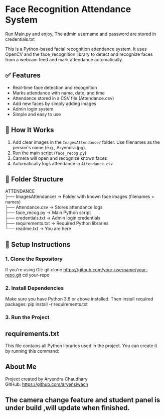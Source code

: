 # Face Recognition Attendance System
Run Main.py and enjoy,
The admin username and password are stored in credentials.txt

This is a Python-based facial recognition attendance system. It uses OpenCV and the face_recognition library to detect and recognize faces from a webcam feed and mark attendance automatically.

## ✅ Features
- Real-time face detection and recognition
- Marks attendance with name, date, and time
- Attendance stored in a CSV file (Attendance.csv)
- Add new faces by simply adding images
- Admin login system
- Simple and easy to use

## 🔧 How It Works
1. Add clear images in the `ImagesAttendance/` folder. Use filenames as the person's name (e.g., Aryendra.jpg).
2. Run the main script (`face_recog.py`)
3. Camera will open and recognize known faces
4. Automatically logs attendance in `Attendance.csv`

## 📁 Folder Structure
ATTENDANCE  
├── ImagesAttendance/ → Folder with known face images (filenames = names)  
├── Attendance.csv → Stores attendance logs  
├── face_recog.py → Main Python script  
├── credentials.txt → Admin login credentials  
├── requirements.txt → Required Python libraries  
└── readme.txt → You are here

## 🚀 Setup Instructions

### 1. Clone the Repository
If you're using Git:
git clone https://github.com/your-username/your-repo.git
cd your-repo


### 2. Install Dependencies
Make sure you have Python 3.6 or above installed.
Then install required packages:
pip install -r requirements.txt


### 3. Run the Project
## requirements.txt
This file contains all Python libraries used in the project.
You can create it by running this command:

## About Me
Project created by Aryendra Chaudhary  
GitHub: https://github.com/aryensiwach  


The camera change feature and student panel is under build ,will update when finished.
---




